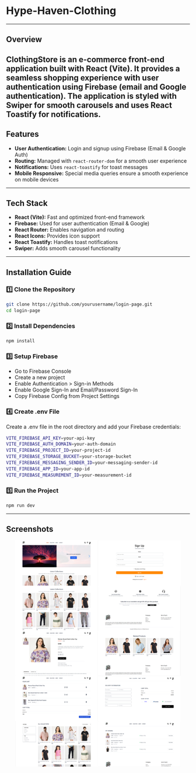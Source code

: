 ﻿# Hype-Haven-Clothing
---
## Overview

ClothingStore is an e-commerce front-end application built with **React (Vite)**. It provides a seamless shopping experience with user authentication using **Firebase** (email and Google authentication). The application is styled with **Swiper** for smooth carousels and uses **React Toastify** for notifications.
---

## Features
- **User Authentication:** Login and signup using Firebase (Email & Google Auth)
- **Routing:** Managed with `react-router-dom` for a smooth user experience
- **Notifications:** Uses `react-toastify` for toast messages
- **Mobile Responsive:** Special media queries ensure a smooth experience on mobile devices

---
## Tech Stack
- **React (Vite):** Fast and optimized front-end framework
- **Firebase:** Used for user authentication (Email & Google)
- **React Router:** Enables navigation and routing
- **React Icons:** Provides icon support
- **React Toastify:** Handles toast notifications
- **Swiper:** Adds smooth carousel functionality

 ---
 
##  Installation Guide 
### 1️⃣ Clone the Repository  
```sh
git clone https://github.com/yourusername/login-page.git
cd login-page
```

### 2️⃣ Install Dependencies  
```sh
npm install
```

### 3️⃣ Setup Firebase
- Go to Firebase Console
- Create a new project
- Enable Authentication > Sign-in Methods
- Enable Google Sign-In and Email/Password Sign-In
- Copy Firebase Config from Project Settings


### 4️⃣ Create .env File
Create a .env file in the root directory and add your Firebase credentials:
```sh
VITE_FIREBASE_API_KEY=your-api-key
VITE_FIREBASE_AUTH_DOMAIN=your-auth-domain
VITE_FIREBASE_PROJECT_ID=your-project-id
VITE_FIREBASE_STORAGE_BUCKET=your-storage-bucket
VITE_FIREBASE_MESSAGING_SENDER_ID=your-messaging-sender-id
VITE_FIREBASE_APP_ID=your-app-id
VITE_FIREBASE_MEASUREMENT_ID=your-measurement-id

```
### 5️⃣ Run the Project
```sh
npm run dev
```

---

## Screenshots
<div style="display: flex; flex-wrap: wrap; justify-content: center;">
  <img src="https://raw.githubusercontent.com/Kunalgarg108/Hype-Haven-Clothing/main/public/image2.png" width="45%">
  <img src="https://raw.githubusercontent.com/Kunalgarg108/Hype-Haven-Clothing/main/public/image1.png" width="45%">
  <img src="https://raw.githubusercontent.com/Kunalgarg108/Hype-Haven-Clothing/main/public/image3.png" width="45%">
  <img src="https://raw.githubusercontent.com/Kunalgarg108/Hype-Haven-Clothing/main/public/image4.png" width="45%">
  <img src="https://raw.githubusercontent.com/Kunalgarg108/Hype-Haven-Clothing/main/public/image5.png" width="45%">
  <img src="https://raw.githubusercontent.com/Kunalgarg108/Hype-Haven-Clothing/main/public/image6.png" width="45%">
  <img src="https://raw.githubusercontent.com/Kunalgarg108/Hype-Haven-Clothing/main/public/image7.png" width="45%">
  <img src="https://raw.githubusercontent.com/Kunalgarg108/Hype-Haven-Clothing/main/public/image8.png" width="45%">
  <img src="https://raw.githubusercontent.com/Kunalgarg108/Hype-Haven-Clothing/main/public/image9.png" width="45%">
  <img src="https://raw.githubusercontent.com/Kunalgarg108/Hype-Haven-Clothing/main/public/image10.png" width="45%">
</div>
